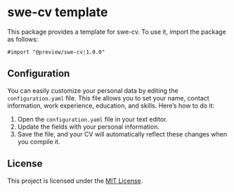 # swe-cv template

This package provides a template for swe-cv. To use it, import the package as follows:

```typst
#import "@preview/swe-cv:1.0.0"
```

## Configuration

You can easily customize your personal data by editing the `configuration.yaml` file. This file allows you to set your name, contact information, work experience, education, and skills. Here’s how to do it:

1. Open the `configuration.yaml` file in your text editor.
2. Update the fields with your personal information.
3. Save the file, and your CV will automatically reflect these changes when you compile it.

## License

This project is licensed under the [MIT License](./LICENSE).
